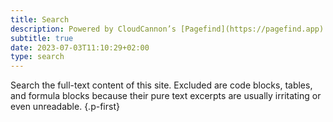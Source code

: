 ```yaml
---
title: Search
description: Powered by CloudCannon’s [Pagefind](https://pagefind.app)
subtitle: true
date: 2023-07-03T11:10:29+02:00
type: search
---
```


Search the full-text content of this site. Excluded are code blocks, tables, and formula blocks because their pure text excerpts are usually irritating or even unreadable.
{.p-first}
<!--more-->